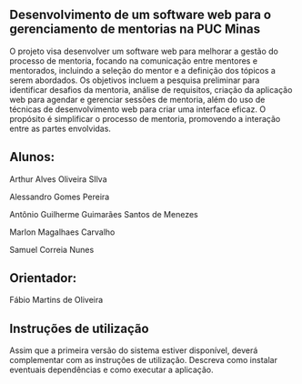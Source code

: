 ## Desenvolvimento de um software web para o gerenciamento de mentorias na PUC Minas
O projeto visa desenvolver um software web para melhorar a gestão do processo de mentoria, focando na comunicação entre mentores e mentorados, incluindo a seleção do mentor e a definição dos tópicos a serem abordados. Os objetivos incluem a pesquisa preliminar para identificar desafios da mentoria, análise de requisitos, criação da aplicação web para agendar e gerenciar sessões de mentoria, além do uso de técnicas de desenvolvimento web para criar uma interface eficaz. O propósito é simplificar o processo de mentoria, promovendo a interação entre as partes envolvidas.

## Alunos:
Arthur Alves Oliveira SIlva

Alessandro Gomes Pereira

Antônio Guilherme Guimarães Santos de Menezes

Marlon Magalhaes Carvalho

Samuel Correia Nunes


## Orientador:
Fábio Martins de Oliveira

## Instruções de utilização
Assim que a primeira versão do sistema estiver disponível, deverá complementar com as instruções de utilização. Descreva como instalar eventuais dependências e como executar a aplicação.
